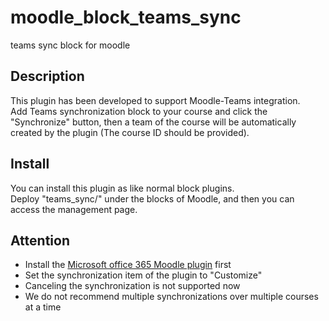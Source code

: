 # moodle_block_teams_sync
teams sync block for moodle

## Description
This plugin has been developed to support Moodle-Teams integration.  
Add Teams synchronization block to your course and click the "Synchronize" button, 
then a team of the course will be automatically created by the plugin (The course ID should be provided).

## Install
You can install this plugin as like normal block plugins.  
Deploy "teams_sync/" under the blocks of Moodle, and then you can access the management page.

## Attention
- Install the [Microsoft office 365 Moodle plugin](https://moodle.org/plugins/local_o365) first
- Set the synchronization item of the plugin to "Customize"
- Canceling the synchronization is not supported now
- We do not recommend multiple synchronizations over multiple courses at a time
